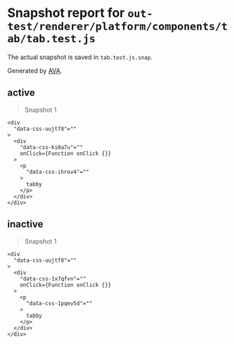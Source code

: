 # Snapshot report for `out-test/renderer/platform/components/tab/tab.test.js`

The actual snapshot is saved in `tab.test.js.snap`.

Generated by [AVA](https://ava.li).

## active

> Snapshot 1

    <div
      "data-css-uujtf8"=""
    >
      <div
        "data-css-ki8a7u"=""
        onClick={Function onClick {}}
      >
        <p
          "data-css-ihrov4"=""
        >
          tabby
        </p>
      </div>
    </div>

## inactive

> Snapshot 1

    <div
      "data-css-uujtf8"=""
    >
      <div
        "data-css-1x7qfvn"=""
        onClick={Function onClick {}}
      >
        <p
          "data-css-1pqev5d"=""
        >
          tabby
        </p>
      </div>
    </div>
